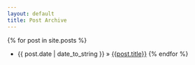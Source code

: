 ```yaml
---
layout: default
title: Post Archive
---
```


{% for post in site.posts %}
* <span>{{ post.date | date_to_string }}</span> &raquo; [{{post.title}}]({{post.url}})
{% endfor %}
